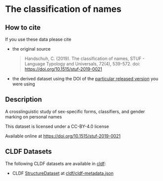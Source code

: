 # The classification of names

## How to cite

If you use these data please cite
- the original source
  > Handschuh, C. (2019). The classification of names, STUF - Language Typology and Universals, 72(4), 539-572. doi: https://doi.org/10.1515/stuf-2019-0021
- the derived dataset using the DOI of the [particular released version](../../releases/) you were using

## Description


A crosslinguistic study of sex-specific forms, classifiers, and gender marking on personal names

This dataset is licensed under a CC-BY-4.0 license

Available online at https://doi.org/10.1515/stuf-2019-0021


## CLDF Datasets

The following CLDF datasets are available in [cldf](cldf):

- CLDF [StructureDataset](https://github.com/cldf/cldf/tree/master/modules/StructureDataset) at [cldf/cldf-metadata.json](cldf/cldf-metadata.json)